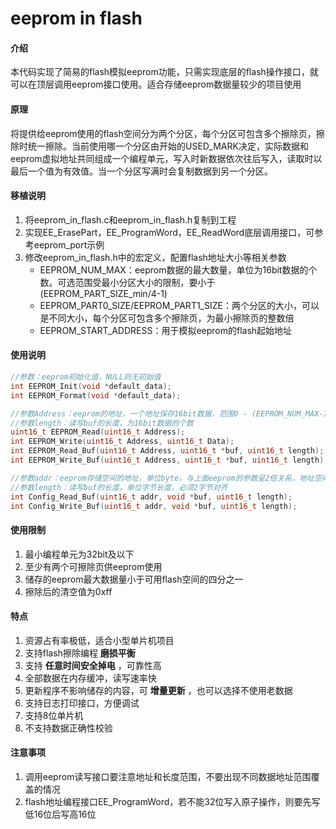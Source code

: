 # eeprom in flash

#### 介绍
本代码实现了简易的flash模拟eeprom功能，只需实现底层的flash操作接口，就可以在顶层调用eeprom接口使用。适合存储eeprom数据量较少的项目使用

#### 原理
将提供给eeprom使用的flash空间分为两个分区，每个分区可包含多个擦除页，擦除时统一擦除。当前使用哪一个分区由开始的USED_MARK决定，实际数据和eeprom虚拟地址共同组成一个编程单元，写入时新数据依次往后写入，读取时以最后一个值为有效值。当一个分区写满时会复制数据到另一个分区。

#### 移植说明
1.  将eeprom_in_flash.c和eeprom_in_flash.h复制到工程
2.  实现EE_ErasePart，EE_ProgramWord，EE_ReadWord底层调用接口，可参考eeprom_port示例
3.  修改eeprom_in_flash.h中的宏定义，配置flash地址大小等相关参数
    - EEPROM_NUM_MAX：eeprom数据的最大数量，单位为16bit数据的个数。可选范围受最小分区大小的限制，要小于(EEPROM_PART_SIZE_min/4-1)
    - EEPROM_PART0_SIZE/EEPROM_PART1_SIZE：两个分区的大小，可以是不同大小，每个分区可包含多个擦除页，为最小擦除页的整数倍
    - EEPROM_START_ADDRESS：用于模拟eeprom的flash起始地址

#### 使用说明
```c
//参数：eeprom初始化值，NULL则无初始值
int EEPROM_Init(void *default_data);
int EEPROM_Format(void *default_data);

//参数Address：eeprom的地址，一个地址保存16bit数据，范围0 - (EEPROM_NUM_MAX-1)
//参数length：读写buf的长度，为16bit数据的个数
uint16_t EEPROM_Read(uint16_t Address);
int EEPROM_Write(uint16_t Address, uint16_t Data);
int EEPROM_Read_Buf(uint16_t Address, uint16_t *buf, uint16_t length);
int EEPROM_Write_Buf(uint16_t Address, uint16_t *buf, uint16_t length);

//参数addr：eeprom存储空间的地址，单位byte，与上面eeprom的参数呈2倍关系，地址空间不可重复，必须2字节对齐，范围0 - (EEPROM_NUM_MAX-1)*2
//参数length：读写buf的长度，单位字节长度，必须2字节对齐
int Config_Read_Buf(uint16_t addr, void *buf, uint16_t length);
int Config_Write_Buf(uint16_t addr, void *buf, uint16_t length);
```

#### 使用限制

1.  最小编程单元为32bit及以下
2.  至少有两个可擦除页供eeprom使用
3.  储存的eeprom最大数据量小于可用flash空间的四分之一
4.  擦除后的清空值为0xff

#### 特点

1.  资源占有率极低，适合小型单片机项目
2.  支持flash擦除编程 **磨损平衡** 
3.  支持 **任意时间安全掉电** ，可靠性高
4.  全部数据在内存缓冲，读写速率快
5.  更新程序不影响储存的内容，可 **增量更新** ，也可以选择不使用老数据
6.  支持日志打印接口，方便调试
7.  支持8位单片机
8.  不支持数据正确性校验

#### 注意事项
1.  调用eeprom读写接口要注意地址和长度范围，不要出现不同数据地址范围覆盖的情况
2.  flash地址编程接口EE_ProgramWord，若不能32位写入原子操作，则要先写低16位后写高16位